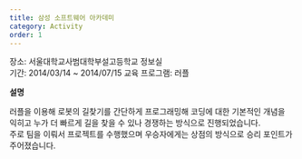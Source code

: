 ```yaml
---
title: 삼성 소프트웨어 아카데미
category: Activity
order: 1
---
```


장소: 서울대학교사범대학부설고등학교 정보실<br>
기간: 2014/03/14 ~ 2014/07/15
교육 프로그램: 러플

**설명**

러플을 이용해 로봇의 길찾기를 간단하게 프로그래밍해 코딩에 대한 기본적인 개념을<br>
익히고 누가 더 빠르게 길을 찾을 수 있나 경쟁하는 방식으로 진행되었습니다.<br>
주로 팀을 이뤄서 프로젝트를 수행했으며 우승자에게는 상점의 방식으로 승리 포인트가 <br>주어졌습니다.